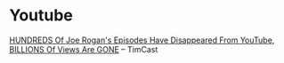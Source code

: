 # Youtube
[HUNDREDS Of Joe Rogan's Episodes Have Disappeared From YouTube, BILLIONS Of Views Are GONE](https://www.youtube.com/watch?v=dPJYqus5HOo) – TimCast
